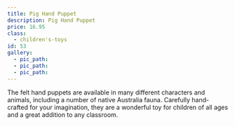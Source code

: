 ```yaml
---
title: Pig Hand Puppet
description: Pig Hand Puppet
price: 16.95
class:
  - children's-toys
id: 53
gallery:
  - pic_path:
  - pic_path:
  - pic_path:
---
```



The felt hand puppets are available in many different characters and animals, including a number of native Australia fauna. Carefully hand-crafted for your imagination, they are a wonderful toy for children of all ages and a great addition to any classroom.